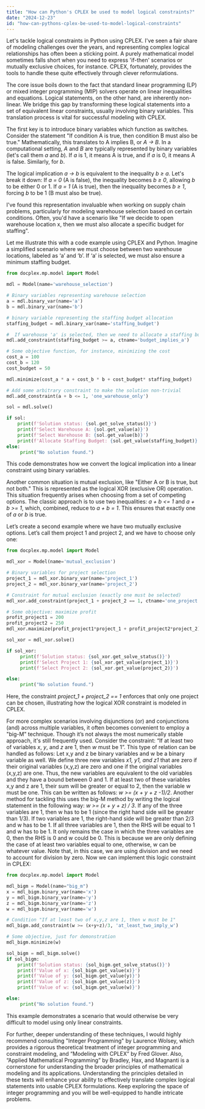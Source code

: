 ```yaml
---
title: "How can Python's CPLEX be used to model logical constraints?"
date: "2024-12-23"
id: "how-can-pythons-cplex-be-used-to-model-logical-constraints"
---
```


Let's tackle logical constraints in Python using CPLEX. I've seen a fair share of modeling challenges over the years, and representing complex logical relationships has often been a sticking point. A purely mathematical model sometimes falls short when you need to express 'if-then' scenarios or mutually exclusive choices, for instance. CPLEX, fortunately, provides the tools to handle these quite effectively through clever reformulations.

The core issue boils down to the fact that standard linear programming (LP) or mixed integer programming (MIP) solvers operate on linear inequalities and equations. Logical statements, on the other hand, are inherently non-linear. We bridge this gap by transforming these logical statements into a set of equivalent linear constraints, usually involving binary variables. This translation process is vital for successful modeling with CPLEX.

The first key is to introduce binary variables which function as switches. Consider the statement "If condition A is true, then condition B must also be true." Mathematically, this translates to A implies B, or *A → B*. In a computational setting, *A* and *B* are typically represented by binary variables (let's call them *a* and *b*). If *a* is 1, it means A is true, and if *a* is 0, it means A is false. Similarly, for *b*.

The logical implication *a → b* is equivalent to the inequality *b ≥ a*. Let's break it down: If *a = 0* (A is false), the inequality becomes *b ≥ 0*, allowing *b* to be either 0 or 1. If *a = 1* (A is true), then the inequality becomes *b ≥ 1*, forcing *b* to be 1 (B must also be true).

I've found this representation invaluable when working on supply chain problems, particularly for modeling warehouse selection based on certain conditions. Often, you'd have a scenario like "If we decide to open warehouse location x, then we must also allocate a specific budget for staffing".

Let me illustrate this with a code example using CPLEX and Python. Imagine a simplified scenario where we must choose between two warehouse locations, labeled as ‘a’ and ‘b’. If ‘a’ is selected, we must also ensure a minimum staffing budget.

```python
from docplex.mp.model import Model

mdl = Model(name='warehouse_selection')

# Binary variables representing warehouse selection
a = mdl.binary_var(name='a')
b = mdl.binary_var(name='b')

# binary variable representing the staffing budget allocation
staffing_budget = mdl.binary_var(name='staffing_budget')

#  If warehouse 'a' is selected, then we need to allocate a staffing budget
mdl.add_constraint(staffing_budget >= a, ctname='budget_implies_a')

# Some objective function, for instance, minimizing the cost
cost_a = 100
cost_b = 120
cost_budget = 50

mdl.minimize(cost_a * a + cost_b * b + cost_budget* staffing_budget)

# Add some arbitrary constraint to make the solution non-trivial
mdl.add_constraint(a + b <= 1, 'one_warehouse_only')

sol = mdl.solve()

if sol:
    print(f'Solution status: {sol.get_solve_status()}')
    print(f'Select Warehouse A: {sol.get_value(a)}')
    print(f'Select Warehouse B: {sol.get_value(b)}')
    print(f'Allocate Staffing Budget: {sol.get_value(staffing_budget)}')
else:
     print("No solution found.")
```

This code demonstrates how we convert the logical implication into a linear constraint using binary variables.

Another common situation is mutual exclusion, like "Either A or B is true, but not both." This is represented as the logical XOR (exclusive OR) operation. This situation frequently arises when choosing from a set of competing options. The classic approach is to use two inequalities: *a + b <= 1* and *a + b >= 1*, which, combined, reduce to *a + b = 1*. This ensures that exactly one of *a* or *b* is true.

Let’s create a second example where we have two mutually exclusive options. Let’s call them project 1 and project 2, and we have to choose only one:

```python
from docplex.mp.model import Model

mdl_xor = Model(name='mutual_exclusion')

# Binary variables for project selection
project_1 = mdl_xor.binary_var(name='project_1')
project_2 = mdl_xor.binary_var(name='project_2')

# Constraint for mutual exclusion (exactly one must be selected)
mdl_xor.add_constraint(project_1 + project_2 == 1, ctname='one_project')

# Some objective: maximize profit
profit_project1 = 200
profit_project2 = 250
mdl_xor.maximize(profit_project1*project_1 + profit_project2*project_2)

sol_xor = mdl_xor.solve()

if sol_xor:
     print(f'Solution status: {sol_xor.get_solve_status()}')
     print(f'Select Project 1: {sol_xor.get_value(project_1)}')
     print(f'Select Project 2: {sol_xor.get_value(project_2)}')

else:
     print("No solution found.")
```
Here, the constraint *project_1 + project_2 == 1* enforces that only one project can be chosen, illustrating how the logical XOR constraint is modeled in CPLEX.

For more complex scenarios involving disjunctions (or) and conjunctions (and) across multiple variables, it often becomes convenient to employ a "big-M" technique. Though it’s not always the most numerically stable approach, it's still frequently used. Consider the constraint: “If at least two of variables *x*, *y*, and *z* are 1, then *w* must be 1”. This type of relation can be handled as follows:
Let x,y and z be binary variables and w be a binary variable as well. We define three new variables *x1, y1, and z1* that are zero if their original variables (x,y,z) are zero and one if the original variables (x,y,z) are one. Thus, the new variables are equivalent to the old variables and they have a bound between 0 and 1. If at least two of these variables x,y and z are 1, their sum will be greater or equal to 2, then the variable w must be one. This can be written as follows: *w >= (x + y + z -1)/2*. Another method for tackling this uses the big-M method by writing the logical statement in the following way:
*w >= (x + y + z) / 3*. If any of the three variables are 1, then w has to be 1 (since the right hand side will be greater than 1/3). If two variables are 1, the right-hand side will be greater than 2/3 and w has to be 1. If all three variables are 1, then the RHS will be equal to 1 and w has to be 1. It only remains the case in which the three variables are 0, then the RHS is 0 and w could be 0. This is because we are only defining the case of at least two variables equal to one, otherwise, w can be whatever value. Note that, in this case, we are using division and we need to account for division by zero. Now we can implement this logic constraint in CPLEX:

```python
from docplex.mp.model import Model

mdl_bigm = Model(name="big_m")
x = mdl_bigm.binary_var(name='x')
y = mdl_bigm.binary_var(name='y')
z = mdl_bigm.binary_var(name='z')
w = mdl_bigm.binary_var(name='w')

# Condition "If at least two of x,y,z are 1, then w must be 1"
mdl_bigm.add_constraint(w >= (x+y+z)/3, 'at_least_two_imply_w')

# Some objective, just for demonstration
mdl_bigm.minimize(w)

sol_bigm = mdl_bigm.solve()
if sol_bigm:
    print(f'Solution status: {sol_bigm.get_solve_status()}')
    print(f'Value of x: {sol_bigm.get_value(x)}')
    print(f'Value of y: {sol_bigm.get_value(y)}')
    print(f'Value of z: {sol_bigm.get_value(z)}')
    print(f'Value of w: {sol_bigm.get_value(w)}')

else:
     print("No solution found.")
```

This example demonstrates a scenario that would otherwise be very difficult to model using only linear constraints.

For further, deeper understanding of these techniques, I would highly recommend consulting "Integer Programming" by Laurence Wolsey, which provides a rigorous theoretical treatment of integer programming and constraint modeling, and “Modeling with CPLEX” by Fred Glover. Also, “Applied Mathematical Programming” by Bradley, Hax, and Magnanti is a cornerstone for understanding the broader principles of mathematical modeling and its applications. Understanding the principles detailed in these texts will enhance your ability to effectively translate complex logical statements into usable CPLEX formulations. Keep exploring the space of integer programming and you will be well-equipped to handle intricate problems.

